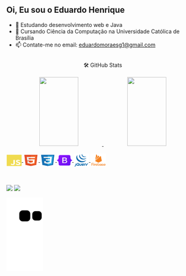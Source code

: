 ## Oi, Eu sou o Eduardo Henrique

- 🌱 Estudando desenvolvimento web e Java
- 🌱 Cursando Ciência da Computação na Universidade Católica de Brasília
- 📫 Contate-me no email: eduardomoraesg1@gmail.com

##
<div align="center">
  🛠️ GitHub Stats 
</div>

<br>
<div align="center">
  <a href="https://github.com/DuduHenriqueMg">
  <img height="180em" width="45%" src="https://github-readme-stats.vercel.app/api?username=DuduHenriqueMg&include_all_commits=true&show_icons=true&count_private=true&theme=dark"/>
  <img height="180em" width="45%" src="https://github-readme-stats.vercel.app/api/top-langs/?username=DuduHenriqueMg&langs_count=11&layout=compact&theme=dark"/>
</div>

<div style="display: inline_block"><br>
  <a href="https://github.com/DuduHenriqueMg">
  <img align="center" height="30" width="40" src="https://raw.githubusercontent.com/devicons/devicon/master/icons/javascript/javascript-plain.svg">
  <img align="center" height="30" width="40" src="https://raw.githubusercontent.com/devicons/devicon/master/icons/html5/html5-original.svg">
  <img align="center" height="30" width="40" src="https://raw.githubusercontent.com/devicons/devicon/master/icons/css3/css3-original.svg">
  <img align="center" height="35" width="40" src="https://raw.githubusercontent.com/devicons/devicon/master/icons/bootstrap/bootstrap-original.svg">
  <img align="center" height="35" width="40" src="https://raw.githubusercontent.com/devicons/devicon/master/icons/jquery/jquery-plain-wordmark.svg">
  <img align="center" height="35" width="40" src="https://raw.githubusercontent.com/devicons/devicon/master/icons/firebase/firebase-plain-wordmark.svg">
</div>

##

<div style="display: inline_block"><br>
  <a href = "mailto:eduardomoraesg1@gmail.com"><img src="https://img.shields.io/badge/-Gmail-%23333?style=for-the-badge&logo=gmail&logoColor=white" target="_blank"></a>
  <a href="https://www.linkedin.com/in/eduardo-henrique-moraes-gama-8a960b24a/" target="_blank"><img src="https://img.shields.io/badge/-LinkedIn-%230077B5?style=for-the-badge&logo=linkedin&logoColor=white" target="_blank"></a>
</div>


![Snake animation](https://github.com/DuduHenriqueMg/DuduHenriqueMg/blob/output/github-contribution-grid-snake.svg)
